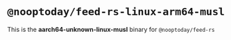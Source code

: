 # `@nooptoday/feed-rs-linux-arm64-musl`

This is the **aarch64-unknown-linux-musl** binary for `@nooptoday/feed-rs`
